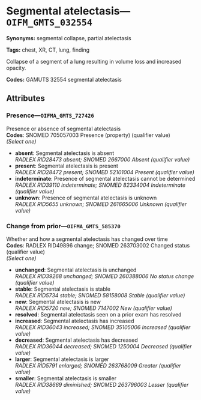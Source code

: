 # Segmental atelectasis—`OIFM_GMTS_032554`

**Synonyms:** segmental collapse, partial atelectasis

**Tags:** chest, XR, CT, lung, finding

Collapse of a segment of a lung resulting in volume loss and increased opacity.

**Codes:** GAMUTS 32554 segmental atelectasis

## Attributes

### Presence—`OIFMA_GMTS_727426`

Presence or absence of segmental atelectasis  
**Codes**: SNOMED 705057003 Presence (property) (qualifier value)  
*(Select one)*

- **absent**: Segmental atelectasis is absent  
_RADLEX RID28473 absent; SNOMED 2667000 Absent (qualifier value)_
- **present**: Segmental atelectasis is present  
_RADLEX RID28472 present; SNOMED 52101004 Present (qualifier value)_
- **indeterminate**: Presence of segmental atelectasis cannot be determined  
_RADLEX RID39110 indeterminate; SNOMED 82334004 Indeterminate (qualifier value)_
- **unknown**: Presence of segmental atelectasis is unknown  
_RADLEX RID5655 unknown; SNOMED 261665006 Unknown (qualifier value)_

### Change from prior—`OIFMA_GMTS_585370`

Whether and how a segmental atelectasis has changed over time  
**Codes**: RADLEX RID49896 change; SNOMED 263703002 Changed status (qualifier value)  
*(Select one)*

- **unchanged**: Segmental atelectasis is unchanged  
_RADLEX RID39268 unchanged; SNOMED 260388006 No status change (qualifier value)_
- **stable**: Segmental atelectasis is stable  
_RADLEX RID5734 stable; SNOMED 58158008 Stable (qualifier value)_
- **new**: Segmental atelectasis is new  
_RADLEX RID5720 new; SNOMED 7147002 New (qualifier value)_
- **resolved**: Segmental atelectasis seen on a prior exam has resolved  
- **increased**: Segmental atelectasis has increased  
_RADLEX RID36043 increased; SNOMED 35105006 Increased (qualifier value)_
- **decreased**: Segmental atelectasis has decreased  
_RADLEX RID36044 decreased; SNOMED 1250004 Decreased (qualifier value)_
- **larger**: Segmental atelectasis is larger  
_RADLEX RID5791 enlarged; SNOMED 263768009 Greater (qualifier value)_
- **smaller**: Segmental atelectasis is smaller  
_RADLEX RID38669 diminished; SNOMED 263796003 Lesser (qualifier value)_